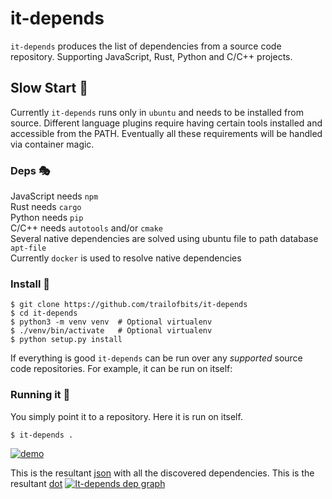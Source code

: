 # it-depends

`it-depends` produces the list of dependencies from a source code repository. Supporting JavaScript, Rust, Python and C/C++ projects.

## Slow Start 🐢
Currently `it-depends` runs only in `ubuntu` and needs to be installed from source.
Different language plugins require having certain tools installed and accessible from the PATH.
Eventually all these requirements will be handled via container magic.

### Deps 🎭

JavaScript needs `npm`\
Rust needs `cargo`\
Python needs `pip`\
C/C++ needs `autotools` and/or `cmake`\
Several native dependencies are solved using ubuntu file to path database `apt-file`\
Currently `docker` is used to resolve native dependencies

### Install 🚀
```console
$ git clone https://github.com/trailofbits/it-depends
$ cd it-depends
$ python3 -m venv venv  # Optional virtualenv
$ ./venv/bin/activate   # Optional virtualenv
$ python setup.py install
```

If everything is good `it-depends` can be run over any _supported_ source code repositories.
For example, it can be run on itself:

### Running it 🏃
You simply point it to a repository. Here it is run on itself.  
```console
$ it-depends .
```
[![demo](demo.svg)](https://gist.githubusercontent.com/feliam/e906ce723333b2b55237a71c4028559e/raw/e60f46c35b215a73a37a1d1ce3bb43eaead76af4/it-depends-demo.svg)

This is the resultant [json](https://gist.github.com/feliam/2bdec76f7aa50602869059bfa14df156) 
with all the discovered dependencies.
This is the resultant [dot](https://gist.github.com/feliam/275951f5788c23a477bc7cf758a32cc2)
[![It-depends dep graph](graph.svg)](https://gist.githubusercontent.com/feliam/c4a1c87b5beb75a5328cdb0479399617/raw/10a94d65dda6128f802e72559b2753e8b5b3382f/it-depends-dependencies.svg)

